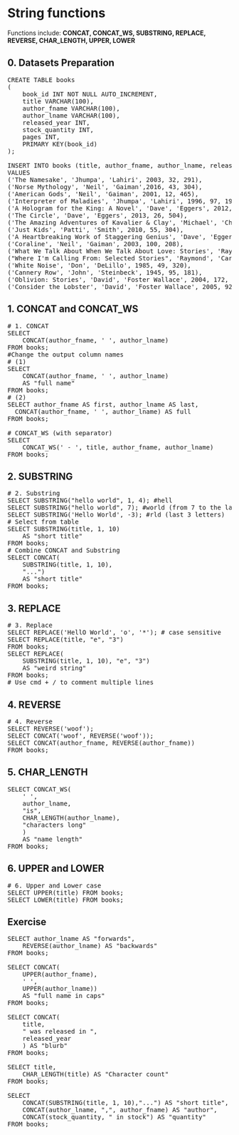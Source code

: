 # String functions

Functions include: **CONCAT, CONCAT_WS, SUBSTRING, REPLACE, REVERSE, CHAR_LENGTH, UPPER, LOWER**

## 0. Datasets Preparation

<pre>CREATE TABLE books
(
    book_id INT NOT NULL AUTO_INCREMENT,
    title VARCHAR(100),
    author_fname VARCHAR(100),
    author_lname VARCHAR(100),
    released_year INT,
    stock_quantity INT,
    pages INT,
    PRIMARY KEY(book_id)
);

INSERT INTO books (title, author_fname, author_lname, released_year, stock_quantity, pages)
VALUES
('The Namesake', 'Jhumpa', 'Lahiri', 2003, 32, 291),
('Norse Mythology', 'Neil', 'Gaiman',2016, 43, 304),
('American Gods', 'Neil', 'Gaiman', 2001, 12, 465),
('Interpreter of Maladies', 'Jhumpa', 'Lahiri', 1996, 97, 198),
('A Hologram for the King: A Novel', 'Dave', 'Eggers', 2012, 154, 352),
('The Circle', 'Dave', 'Eggers', 2013, 26, 504),
('The Amazing Adventures of Kavalier & Clay', 'Michael', 'Chabon', 2000, 68, 634),
('Just Kids', 'Patti', 'Smith', 2010, 55, 304),
('A Heartbreaking Work of Staggering Genius', 'Dave', 'Eggers', 2001, 104, 437),
('Coraline', 'Neil', 'Gaiman', 2003, 100, 208),
('What We Talk About When We Talk About Love: Stories', 'Raymond', 'Carver', 1981, 23, 176),
("Where I'm Calling From: Selected Stories", 'Raymond', 'Carver', 1989, 12, 526),
('White Noise', 'Don', 'DeLillo', 1985, 49, 320),
('Cannery Row', 'John', 'Steinbeck', 1945, 95, 181),
('Oblivion: Stories', 'David', 'Foster Wallace', 2004, 172, 329),
('Consider the Lobster', 'David', 'Foster Wallace', 2005, 92, 343);
</pre>

## 1. CONCAT and CONCAT_WS

<pre>
# 1. CONCAT
SELECT
    CONCAT(author_fname, ' ', author_lname)
FROM books;
#Change the output column names
# (1)
SELECT
    CONCAT(author_fname, ' ', author_lname)
    AS "full name"
FROM books;
# (2)
SELECT author_fname AS first, author_lname AS last, 
  CONCAT(author_fname, ' ', author_lname) AS full
FROM books;

# CONCAT_WS (with separator)
SELECT 
    CONCAT_WS(' - ', title, author_fname, author_lname)
FROM books;
</pre>

## 2. SUBSTRING

<pre># 2. Substring
SELECT SUBSTRING("hello world", 1, 4); #hell
SELECT SUBSTRING("hello world", 7); #world (from 7 to the last)
SELECT SUBSTRING('Hello World', -3); #rld (last 3 letters)
# Select from table
SELECT SUBSTRING(title, 1, 10)
    AS "short title"
FROM books;
# Combine CONCAT and Substring
SELECT CONCAT(
    SUBSTRING(title, 1, 10),
    "...")
    AS "short title"
FROM books;
</pre>

## 3. REPLACE

<pre># 3. Replace
SELECT REPLACE('HellO World', 'o', '*'); # case sensitive
SELECT REPLACE(title, "e", "3")
FROM books;
SELECT REPLACE(
    SUBSTRING(title, 1, 10), "e", "3")
    AS "weird string"
FROM books;
# Use cmd + / to comment multiple lines</pre>

## 4. REVERSE

<pre># 4. Reverse
SELECT REVERSE('woof');
SELECT CONCAT('woof', REVERSE('woof'));
SELECT CONCAT(author_fname, REVERSE(author_fname))
FROM books;
</pre>

## 5. CHAR_LENGTH

<pre>
SELECT CONCAT_WS(
    ' ',
    author_lname,
    "is",
    CHAR_LENGTH(author_lname),
    "characters long"
    )
    AS "name length"
FROM books;
</pre>

## 6. UPPER and LOWER

<pre>
# 6. Upper and Lower case
SELECT UPPER(title) FROM books;
SELECT LOWER(title) FROM books;
</pre>

## Exercise

<pre>
SELECT author_lname AS "forwards",
    REVERSE(author_lname) AS "backwards"
FROM books;

SELECT CONCAT(
    UPPER(author_fname),
    ' ',
    UPPER(author_lname))
    AS "full name in caps"
FROM books;

SELECT CONCAT(
    title,
    " was released in ",
    released_year
    ) AS "blurb"
FROM books;

SELECT title,
    CHAR_LENGTH(title) AS "Character count"
FROM books;

SELECT
    CONCAT(SUBSTRING(title, 1, 10),"...") AS "short title",
    CONCAT(author_lname, ",", author_fname) AS "author",
    CONCAT(stock_quantity, " in stock") AS "quantity"
FROM books;
</pre>
